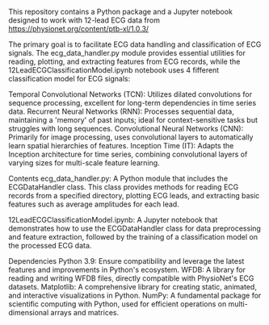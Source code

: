 This repository contains a Python package and a Jupyter notebook designed to work with 12-lead ECG data from https://physionet.org/content/ptb-xl/1.0.3/

The primary goal is to facilitate ECG data handling and classification of ECG signals. The ecg_data_handler.py module provides essential utilities for reading, plotting, and extracting features from ECG records, 
while the 12LeadECGClassificationModel.ipynb notebook uses 4 fifferent classification model for ECG signals:

Temporal Convolutional Networks (TCN): Utilizes dilated convolutions for sequence processing, excellent for long-term dependencies in time series data.
Recurrent Neural Networks (RNN): Processes sequential data, maintaining a 'memory' of past inputs; ideal for context-sensitive tasks but struggles with long sequences.
Convolutional Neural Networks (CNN): Primarily for image processing, uses convolutional layers to automatically learn spatial hierarchies of features.
Inception Time (IT): Adapts the Inception architecture for time series, combining convolutional layers of varying sizes for multi-scale feature learning.

Contents
ecg_data_handler.py: A Python module that includes the ECGDataHandler class. This class provides methods for reading ECG records from a specified directory, plotting ECG leads, and extracting basic features such as average amplitudes for each lead.

12LeadECGClassificationModel.ipynb: A Jupyter notebook that demonstrates how to use the ECGDataHandler class for data preprocessing and feature extraction, followed by the training of a classification model on the processed ECG data.


Dependencies
Python 3.9: Ensure compatibility and leverage the latest features and improvements in Python's ecosystem.
WFDB: A library for reading and writing WFDB files, directly compatible with PhysioNet's ECG datasets.
Matplotlib: A comprehensive library for creating static, animated, and interactive visualizations in Python.
NumPy: A fundamental package for scientific computing with Python, used for efficient operations on multi-dimensional arrays and matrices.
